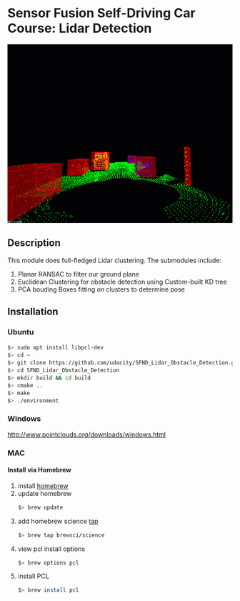 # Sensor Fusion Self-Driving Car Course: Lidar Detection

<img src="media/ObstacleDetectionFPS.gif" width="700" height="400" />


## Description

This module does full-fledged Lidar clustering. The submodules include:

1. Planar RANSAC to filter our ground plane
2. Euclidean Clustering for obstacle detection using Custom-built KD tree
3. PCA bouding Boxes fitting on clusters to determine pose

## Installation

### Ubuntu 

```bash
$> sudo apt install libpcl-dev
$> cd ~
$> git clone https://github.com/udacity/SFND_Lidar_Obstacle_Detection.git
$> cd SFND_Lidar_Obstacle_Detection
$> mkdir build && cd build
$> cmake ..
$> make
$> ./environment
```

### Windows 

http://www.pointclouds.org/downloads/windows.html

### MAC

#### Install via Homebrew
1. install [homebrew](https://brew.sh/)
2. update homebrew 
	```bash
	$> brew update
	```
3. add  homebrew science [tap](https://docs.brew.sh/Taps) 
	```bash
	$> brew tap brewsci/science
	```
4. view pcl install options
	```bash
	$> brew options pcl
	```
5. install PCL 
	```bash
	$> brew install pcl
	```

